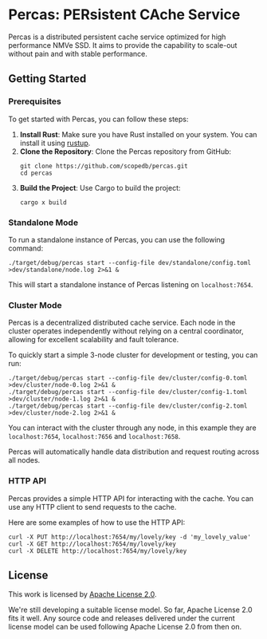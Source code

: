 # Percas: PERsistent CAche Service

Percas is a distributed persistent cache service optimized for high performance NMVe SSD. It aims to provide the capability to scale-out without pain and with stable performance.

## Getting Started

### Prerequisites

To get started with Percas, you can follow these steps:

1. **Install Rust**: Make sure you have Rust installed on your system. You can install it using [rustup](https://rustup.rs/).
2. **Clone the Repository**: Clone the Percas repository from GitHub:
   ```shell
   git clone https://github.com/scopedb/percas.git
   cd percas
   ```
3. **Build the Project**: Use Cargo to build the project:
   ```shell
   cargo x build
   ```

### Standalone Mode

To run a standalone instance of Percas, you can use the following command:

```shell
./target/debug/percas start --config-file dev/standalone/config.toml >dev/standalone/node.log 2>&1 &
```

This will start a standalone instance of Percas listening on `localhost:7654`.

### Cluster Mode

Percas is a decentralized distributed cache service. Each node in the cluster operates independently without relying on a central coordinator, allowing for excellent scalability and fault tolerance.

To quickly start a simple 3-node cluster for development or testing, you can run:

```shell
./target/debug/percas start --config-file dev/cluster/config-0.toml >dev/cluster/node-0.log 2>&1 &
./target/debug/percas start --config-file dev/cluster/config-1.toml >dev/cluster/node-1.log 2>&1 &
./target/debug/percas start --config-file dev/cluster/config-2.toml >dev/cluster/node-2.log 2>&1 &
```

You can interact with the cluster through any node, in this example they are `localhost:7654`, `localhost:7656` and `localhost:7658`.

Percas will automatically handle data distribution and request routing across all nodes.

### HTTP API

Percas provides a simple HTTP API for interacting with the cache. You can use any HTTP client to send requests to the cache.

Here are some examples of how to use the HTTP API:
```shell
curl -X PUT http://localhost:7654/my/lovely/key -d 'my_lovely_value'
curl -X GET http://localhost:7654/my/lovely/key
curl -X DELETE http://localhost:7654/my/lovely/key
```

## License

This work is licensed by [Apache License 2.0](https://www.apache.org/licenses/LICENSE-2.0).

We're still developing a suitable license model. So far, Apache License 2.0 fits it well. Any source code and releases delivered under the current license model can be used following Apache License 2.0 from then on.
